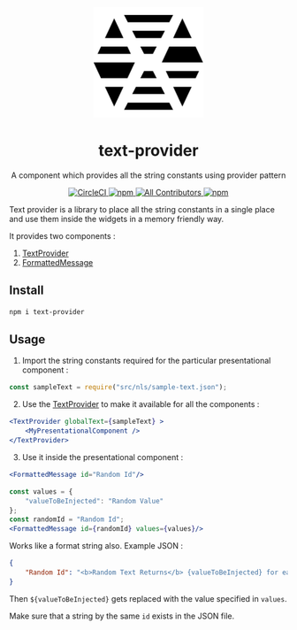 <div align="center">
    <img
        width="200" height="200"
        src="./logo.png"
    />
    <h1>text-provider</h1>
    <p>
        A component which provides all the string constants using provider pattern
    </p>
</div>

<div align="center">
    <a href="https://circleci.com/gh/intuit/text-provider">
        <img
            src="https://img.shields.io/circleci/project/github/intuit/text-provider/master.svg?style=flat-square&logo=circleci"
            alt="CircleCI"
        />
    </a>
    <a href="https://www.npmjs.com/package/text-provider">
        <img
            src="https://img.shields.io/npm/v/text-provider.svg?style=flat-square&logo=npm"
            alt="npm"
        />
    </a>
    <a href="https://github.com/intuit/text-provider/graphs/contributors">
        <img
            src="https://img.shields.io/badge/all_contributors-1-orange.svg?style=flat-square&logo=github"
            alt="All Contributors"
        />
    </a>
    <a href="https://www.npmjs.com/package/text-provider">
        <img
            src="https://img.shields.io/npm/dt/text-provider.svg?style=flat-square&logo=npm"
            alt="npm"
        />
    </a>
</div>

Text provider is a library to place all the string constants in a single place and use them inside the widgets in a memory friendly way.

It provides two components :
1. [TextProvider](src/TextProvider/index.js)
2. [FormattedMessage](src/FormattedMessage/index.js)

## Install

```bash
npm i text-provider
```

## Usage

1. Import the string constants required for the particular presentational component :

```javascript
const sampleText = require("src/nls/sample-text.json");
```

2. Use the [TextProvider](src/TextProvider/index.js) to make it available for all the components :
```jsx
<TextProvider globalText={sampleText} >
	<MyPresentationalComponent />
</TextProvider>
```

3. Use it inside the presentational component :
```jsx
<FormattedMessage id="Random Id"/>
```
```jsx
const values = {
    "valueToBeInjected": "Random Value"
};
const randomId = "Random Id";
<FormattedMessage id={randomId} values={values}/>
```
Works like a format string also. Example JSON :

```json
{
	"Random Id": "<b>Random Text Returns</b> {valueToBeInjected} for each text)"
}
```
Then ``${valueToBeInjected}`` gets replaced with the value specified in `values`.

Make sure that a string by the same `id` exists in the JSON file.
